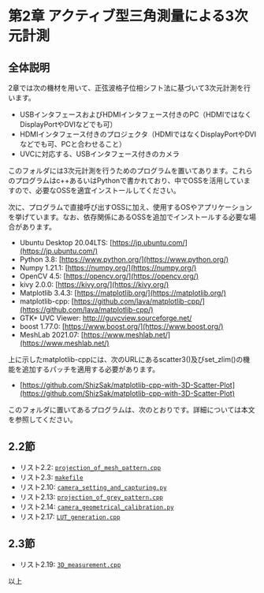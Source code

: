 # 第2章 アクティブ型三角測量による3次元計測
## 全体説明
2章では次の機材を用いて、正弦波格子位相シフト法に基づいて3次元計測を行います。
+ USBインタフェースおよびHDMIインタフェース付きのPC（HDMIではなくDisplayPortやDVIなどでも可）
+ HDMIインタフェース付きのプロジェクタ（HDMIではなくDisplayPortやDVIなどでも可、PCと合わせること）
+ UVCに対応する、USBインタフェース付きのカメラ

このフォルダには3次元計測を行うためのプログラムを置いてあります。これらのプログラムはc++あるいはPythonで書かれており、中でOSSを活用していますので、必要なOSSを適宜インストールしてください。

次に、プログラムで直接呼び出すOSSに加え、使用するOSやアプリケーションを挙げています。なお、依存関係にあるOSSを追加でインストールする必要な場合があります。
+ Ubuntu Desktop 20.04LTS: [https://jp.ubuntu.com/](https://jp.ubuntu.com/)
+ Python 3.8: [https://www.python.org/](https://www.python.org/)
+ Numpy 1.21.1: [https://numpy.org/](https://numpy.org/)
+ OpenCV 4.5: [https://opencv.org/](https://opencv.org/)
+ kivy 2.0.0: [https://kivy.org/](https://kivy.org/)
+ Matplotlib 3.4.3: [https://matplotlib.org/](https://matplotlib.org/)
+ matplotlib-cpp: [https://github.com/lava/matplotlib-cpp/](https://github.com/lava/matplotlib-cpp/)
+ GTK+ UVC Viewer: [http:///guvcview.sourceforge.net/](http://guvcview.sourceforge.net/)
+ boost 1.77.0: [https://www.boost.org/](https://www.boost.org/)
+ MeshLab 2021.07: [https://www.meshlab.net/](https://www.meshlab.net/)

上に示したmatplotlib-cppには、次のURLにあるscatter3()及びset_zlim()の機能を追加するパッチを適用する必要があります。
+ [https://github.com/ShizSak/matplotlib-cpp-with-3D-Scatter-Plot](https://github.com/ShizSak/matplotlib-cpp-with-3D-Scatter-Plot)

このフォルダに置いてあるプログラムは、次のとおりです。詳細については本文を参照してください。

## 2.2節
- リスト2.2: [```projection_of_mesh_pattern.cpp```](https://github.com/ShizSak/Basics-of-3D-Measurement/blob/main/Chapter%202/3D_measurement.cpp)
- リスト2.3: [```makefile```](https://github.com/ShizSak/Basics-of-3D-Measurement/blob/main/Chapter%202/makefile)
- リスト2.10: [```camera_setting_and_capturing.py```](https://github.com/ShizSak/Basics-of-3D-Measurement/blob/main/Chapter%202/camera_setting_and_capturing.py)
- リスト2.13: [```projection_of_grey_pattern.cpp```](https://github.com/ShizSak/Basics-of-3D-Measurement/blob/main/Chapter%202/projection_of_grey_pattern.cpp)
- リスト2.14: [```camera_geometrical_calibration.py```](https://github.com/ShizSak/Basics-of-3D-Measurement/blob/main/Chapter%202/camera_geometrical_calibration.py)
- リスト2.17: [```LUT_generation.cpp```](https://github.com/ShizSak/Basics-of-3D-Measurement/blob/main/Chapter%202/LUT_generation.cpp)

## 2.3節
- リスト2.19: [```3D_measurement.cpp```](https://github.com/ShizSak/Basics-of-3D-Measurement/blob/main/Chapter%202/3D_measurement.cpp)

以上
